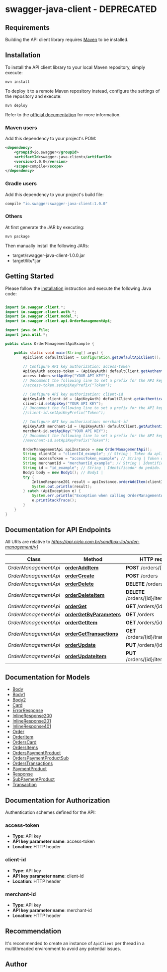 # swagger-java-client - DEPRECATED

## Requirements

Building the API client library requires [Maven](https://maven.apache.org/) to be installed.

## Installation

To install the API client library to your local Maven repository, simply execute:

```shell
mvn install
```

To deploy it to a remote Maven repository instead, configure the settings of the repository and execute:

```shell
mvn deploy
```

Refer to the [official documentation](https://maven.apache.org/plugins/maven-deploy-plugin/usage.html) for more information.

### Maven users

Add this dependency to your project's POM:

```xml
<dependency>
    <groupId>io.swagger</groupId>
    <artifactId>swagger-java-client</artifactId>
    <version>1.0.0</version>
    <scope>compile</scope>
</dependency>
```

### Gradle users

Add this dependency to your project's build file:

```groovy
compile "io.swagger:swagger-java-client:1.0.0"
```

### Others

At first generate the JAR by executing:

    mvn package

Then manually install the following JARs:

* target/swagger-java-client-1.0.0.jar
* target/lib/*.jar

## Getting Started

Please follow the [installation](#installation) instruction and execute the following Java code:

```java

import io.swagger.client.*;
import io.swagger.client.auth.*;
import io.swagger.client.model.*;
import io.swagger.client.api.OrderManagementApi;

import java.io.File;
import java.util.*;

public class OrderManagementApiExample {

    public static void main(String[] args) {
        ApiClient defaultClient = Configuration.getDefaultApiClient();
        
        // Configure API key authorization: access-token
        ApiKeyAuth access-token = (ApiKeyAuth) defaultClient.getAuthentication("access-token");
        access-token.setApiKey("YOUR API KEY");
        // Uncomment the following line to set a prefix for the API key, e.g. "Token" (defaults to null)
        //access-token.setApiKeyPrefix("Token");

        // Configure API key authorization: client-id
        ApiKeyAuth client-id = (ApiKeyAuth) defaultClient.getAuthentication("client-id");
        client-id.setApiKey("YOUR API KEY");
        // Uncomment the following line to set a prefix for the API key, e.g. "Token" (defaults to null)
        //client-id.setApiKeyPrefix("Token");

        // Configure API key authorization: merchant-id
        ApiKeyAuth merchant-id = (ApiKeyAuth) defaultClient.getAuthentication("merchant-id");
        merchant-id.setApiKey("YOUR API KEY");
        // Uncomment the following line to set a prefix for the API key, e.g. "Token" (defaults to null)
        //merchant-id.setApiKeyPrefix("Token");

        OrderManagementApi apiInstance = new OrderManagementApi();
        String clientId = "clientId_example"; // String | Token da aplicação (APP Token) gerado durante o processo de cadastro.
        String accessToken = "accessToken_example"; // String | Token de acesso (Access Token) gerado durante o processo de cadastro.
        String merchantId = "merchantId_example"; // String | Identificador do estabelecimento comercial gerado durante o processo de cadastro.
        String id = "id_example"; // String | Identificador do pedido.
        Body1 body = new Body1(); // Body1 | 
        try {
            InlineResponse201 result = apiInstance.orderAddItem(clientId, accessToken, merchantId, id, body);
            System.out.println(result);
        } catch (ApiException e) {
            System.err.println("Exception when calling OrderManagementApi#orderAddItem");
            e.printStackTrace();
        }
    }
}

```

## Documentation for API Endpoints

All URIs are relative to *https://api.cielo.com.br/sandbox-lio/order-management/v1*

Class | Method | HTTP request | Description
------------ | ------------- | ------------- | -------------
*OrderManagementApi* | [**orderAddItem**](docs/OrderManagementApi.md#orderAddItem) | **POST** /orders/{id}/items | 
*OrderManagementApi* | [**orderCreate**](docs/OrderManagementApi.md#orderCreate) | **POST** /orders | 
*OrderManagementApi* | [**orderDelete**](docs/OrderManagementApi.md#orderDelete) | **DELETE** /orders/{id} | 
*OrderManagementApi* | [**orderDeleteItem**](docs/OrderManagementApi.md#orderDeleteItem) | **DELETE** /orders/{id}/items/{itemId} | 
*OrderManagementApi* | [**orderGet**](docs/OrderManagementApi.md#orderGet) | **GET** /orders/{id} | 
*OrderManagementApi* | [**orderGetByParameters**](docs/OrderManagementApi.md#orderGetByParameters) | **GET** /orders | 
*OrderManagementApi* | [**orderGetItem**](docs/OrderManagementApi.md#orderGetItem) | **GET** /orders/{id}/items | 
*OrderManagementApi* | [**orderGetTransactions**](docs/OrderManagementApi.md#orderGetTransactions) | **GET** /orders/{id}/transactions | 
*OrderManagementApi* | [**orderUpdate**](docs/OrderManagementApi.md#orderUpdate) | **PUT** /orders/{id} | 
*OrderManagementApi* | [**orderUpdateItem**](docs/OrderManagementApi.md#orderUpdateItem) | **PUT** /orders/{id}/items/{itemId} | 


## Documentation for Models

 - [Body](docs/Body.md)
 - [Body1](docs/Body1.md)
 - [Body2](docs/Body2.md)
 - [Card](docs/Card.md)
 - [ErrorResponse](docs/ErrorResponse.md)
 - [InlineResponse200](docs/InlineResponse200.md)
 - [InlineResponse201](docs/InlineResponse201.md)
 - [InlineResponse401](docs/InlineResponse401.md)
 - [Order](docs/Order.md)
 - [OrderItem](docs/OrderItem.md)
 - [OrdersCard](docs/OrdersCard.md)
 - [OrdersItems](docs/OrdersItems.md)
 - [OrdersPaymentProduct](docs/OrdersPaymentProduct.md)
 - [OrdersPaymentProductSub](docs/OrdersPaymentProductSub.md)
 - [OrdersTransactions](docs/OrdersTransactions.md)
 - [PaymentProduct](docs/PaymentProduct.md)
 - [Response](docs/Response.md)
 - [SubPaymentProduct](docs/SubPaymentProduct.md)
 - [Transaction](docs/Transaction.md)


## Documentation for Authorization

Authentication schemes defined for the API:
### access-token

- **Type**: API key
- **API key parameter name**: access-token
- **Location**: HTTP header

### client-id

- **Type**: API key
- **API key parameter name**: client-id
- **Location**: HTTP header

### merchant-id

- **Type**: API key
- **API key parameter name**: merchant-id
- **Location**: HTTP header


## Recommendation

It's recommended to create an instance of `ApiClient` per thread in a multithreaded environment to avoid any potential issues.

## Author



